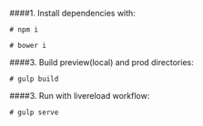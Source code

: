 ####1. Install dependencies with:

``` # npm i ```

``` # bower i ```

####3. Build preview(local) and prod directories:

``` # gulp build ```

####3. Run with livereload workflow:

``` # gulp serve ```
